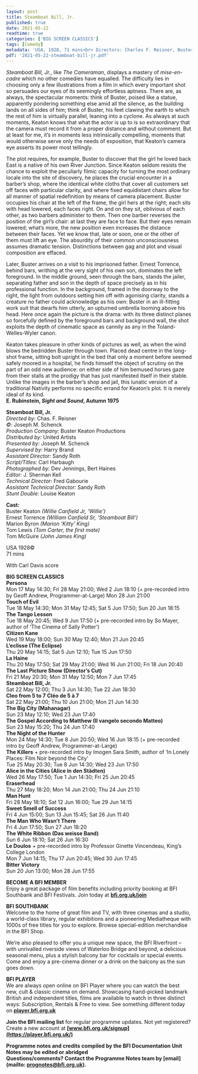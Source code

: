 ```yaml
---
layout: post
title: Steamboat Bill, Jr.
published: true
date: 2021-05-22
readtime: true
categories: ['BIG SCREEN CLASSICS']
tags: [Comedy]
metadata: 'USA, 1928, 71 mins<br> Directors: Charles F. Reisner, Buster Keaton'
pdf: '2021-05-22-steamboat-bill-jr.pdf'
---
```

_Steamboat Bill, Jr._, like _The Cameraman_, displays a mastery of _mise-en-cadre_ which no other comedies have equalled. The difficulty lies in choosing only a few illustrations from a film in which every important shot so persuades our eyes of its seemingly effortless aptness. There are, as always, the spectacular moments: think of Buster, poised like a statue, apparently pondering something else amid all the silence, as the building lands on all sides of him; think of Buster, his feet clawing the earth to which the rest of him is virtually parallel, leaning into a cyclone. As always at such moments, Keaton knows that what the actor is up to is so extraordinary that the camera must record it from a proper distance and without comment. But at least for me, it’s in moments less intrinsically compelling, moments that would otherwise serve only the needs of exposition, that Keaton’s camera eye asserts its power most tellingly.

The plot requires, for example, Buster to discover that the girl he loved back East is a native of his own River Junction. Since Keaton seldom resists the chance to exploit the peculiarly filmic capacity for turning the most ordinary locale into the site of discovery, he places the crucial encounter in a barber’s shop, where the identical white cloths that cover all customers set off faces with particular clarity, and where fixed equidistant chairs allow for all manner of spatial redefinition by means of camera placement. Buster occupies his chair at the left of the frame, the girl hers at the right; each sits with head lowered, each faces right. On and on they sit, oblivious of each other, as two barbers administer to them. Then one barber reverses the position of the girl’s chair: at last they are face to face. But their eyes remain lowered; what’s more, the new position even increases the distance between their faces. Yet we know that, late or soon, one or the other of them must lift an eye. The absurdity of their common unconsciousness assumes dramatic tension. Distinctions between gag and plot and visual composition are effaced.

Later, Buster arrives on a visit to his imprisoned father. Ernest Torrence, behind bars, writhing at the very sight of his own son, dominates the left foreground. In the middle ground, seen through the bars, stands the jailer, separating father and son in the depth of space precisely as in his professional function. In the background, framed in the doorway to the right, the light from outdoors setting him off with agonising clarity, stands a creature no father could acknowledge as his own: Buster in an ill-fitting work suit that dwarfs him utterly, an upturned umbrella looming above his head. Here once again the picture is the drama: with its three distinct planes so forcefully defined by the foreground bars and background wall, the shot exploits the depth of cinematic space as cannily as any in the Toland-Welles-Wyler canon.

Keaton takes pleasure in other kinds of pictures as well, as when the wind blows the bedridden Buster through town. Placed dead centre in the long-shot frame, sitting bolt upright in the bed that only a moment before seemed safely moored in a hospital, he finds himself the object of scrutiny on the part of an odd new audience: on either side of him bemused horses gaze from their stalls at the prodigy that has just manifested itself in their stable. Unlike the images in the barber’s shop and jail, this lunatic version of a traditional Nativity performs no specific errand for Keaton’s plot. It is merely ideal of its kind.<br>
**E. Rubinstein, _Sight and Sound_, Autumn 1975** <br>

**Steamboat Bill, Jr.**<br>
_Directed by:_ Chas. F. Reisner<br>
_©:_ Joseph M. Schenck<br>
_Production Company:_ Buster Keaton Productions<br>
_Distributed by:_ United Artists<br>
_Presented by:_ Joseph M. Schenck<br>
_Supervised by:_ Harry Brand<br>
_Assistant Director:_ Sandy Roth<br>
_Script/Titles:_ Carl Harbaugh<br>
_Photographed by:_ Dev Jennings, Bert Haines<br>
_Editor:_ J. Sherman Kell<br>
_Technical Director:_ Fred Gabourie<br>
_Assistant Technical Director:_ Sandy Roth<br>
_Stunt Double:_ Louise Keaton<br>

**Cast:**<br>
Buster Keaton _(Willie Canfield Jr, ‘Willie’)_<br>
Ernest Torrence _(William Canfield Sr, ‘Steamboat Bill’)_<br>
Marion Byron _(Marion ‘Kitty’ King)_<br>
Tom Lewis _(Tom Carter, the first mate)_<br>
Tom McGuire _(John James King)_<br>

USA 1928©<br>
71 mins<br>

With Carl Davis score



**BIG SCREEN CLASSICS**<br>
**Persona**<br>
Mon 17 May 14:30; Fri 28 May 21:00; Wed 2 Jun 18:10 (+ pre-recorded intro by Geoff Andrew, Programmer-at-Large) Mon 28 Jun 21:00<br>
**Touch of Evil**<br>
Tue 18 May 14:30; Mon 31 May 12:45; Sat 5 Jun 17:50; Sun 20 Jun 18:15<br>
**The Tango Lesson**<br>
Tue 18 May 20:45; Wed 9 Jun 17:50 (+ pre-recorded intro by So Mayer, author of ‘The Cinema of Sally Potter’)<br>
**Citizen Kane**<br>
Wed 19 May 18:00; Sun 30 May 12:40; Mon 21 Jun 20:45<br>
**L’eclisse (The Eclipse)**<br>
Thu 20 May 14:15; Sat 5 Jun 12:10; Tue 15 Jun 17:50<br>
**La Haine**<br>
Thu 20 May 17:50; Sat 29 May 21:00; Wed 16 Jun 21:00; Fri 18 Jun 20:40<br>
**The Last Picture Show (Director’s Cut)**<br>
Fri 21 May 20:30; Mon 31 May 12:50; Mon 7 Jun 17:45<br>
**Steamboat Bill, Jr.**<br>
Sat 22 May 12:00; Thu 3 Jun 14:30; Tue 22 Jun 18:30<br>
**Cleo from 5 to 7** **Cléo de 5 à 7**<br>
Sat 22 May 21:00; Thu 10 Jun 21:00; Mon 21 Jun 14:30<br>
**The Big City (Mahanagar)**<br>
Sun 23 May 12:10; Wed 23 Jun 17:40<br>
**The Gospel According to Matthew (Il vangelo secondo Matteo)**<br>
Sun 23 May 15:20; Thu 24 Jun 17:40<br>
**The Night of the Hunter**<br>
Mon 24 May 14:30; Tue 8 Jun 20:50; Wed 16 Jun 18:15 (+ pre-recorded intro by Geoff Andrew, Programmer-at-Large)<br>
**The Killers** + pre-recorded intro by Imogen Sara Smith, author of ‘In Lonely Places: Film Noir beyond the City’<br>
Tue 25 May 20:30; Tue 8 Jun 14:30; Wed 23 Jun 17:50<br>
**Alice in the Cities (Alice in den Städten)**<br>
Wed 26 May 17:50; Tue 1 Jun 14:30; Fri 25 Jun 20:45<br>
**Eraserhead**<br>
Thu 27 May 18:20; Mon 14 Jun 21:00; Thu 24 Jun 21:10<br>
**Man Hunt**<br>
Fri 28 May 18:10; Sat 12 Jun 16:00; Tue 29 Jun 14:15<br>
**Sweet Smell of Success**<br>
Fri 4 Jun 15:00; Sun 13 Jun 15:45; Sat 26 Jun 11:40<br>
**The Man Who Wasn’t There**<br>
Fri 4 Jun 17:50; Sun 27 Jun 18:20<br>
**The White Ribbon (Das weisse Band)**<br>
Sun 6 Jun 18:10; Sat 26 Jun 16:30<br>
**Le Doulos** + pre-recorded intro by Professor Ginette Vincendeau, King’s College London<br>
Mon 7 Jun 14:15; Thu 17 Jun 20:45; Wed 30 Jun 17:45<br>
**Bitter Victory**<br>
Sun 20 Jun 13:00; Mon 28 Jun 17:55<br>



**BECOME A BFI MEMBER**<br>
Enjoy a great package of film benefits including priority booking at BFI Southbank and BFI Festivals. Join today at **[bfi.org.uk/join](https://www.bfi.org.uk/become-bfi-member)**

**BFI SOUTHBANK**<br>
Welcome to the home of great film and TV, with three cinemas and a studio, a world-class library, regular exhibitions and a pioneering Mediatheque with 1000s of free titles for you to explore. Browse special-edition merchandise in the BFI Shop.

We’re also pleased to offer you a unique new space, the BFI Riverfront – with unrivalled riverside views of Waterloo Bridge and beyond, a delicious seasonal menu, plus a stylish balcony bar for cocktails or special events. Come and enjoy a pre-cinema dinner or a drink on the balcony as the sun goes down.

**BFI PLAYER**<br>
We are always open online on BFI Player where you can watch the best new, cult & classic cinema on demand. Showcasing hand-picked landmark British and independent titles, films are available to watch in three distinct ways: Subscription, Rentals & Free to view. See something different today on **[player.bfi.org.uk](https://player.bfi.org.uk/)**

**Join the BFI mailing list** for regular programme updates. Not yet registered? Create a new account at **[www.bfi.org.uk/signup](https://player.bfi.org.uk/)**

**Programme notes and credits compiled by the BFI Documentation Unit  
Notes may be edited or abridged  
Questions/comments? Contact the Programme Notes team by [email](mailto: prognotes@bfi.org.uk).**
